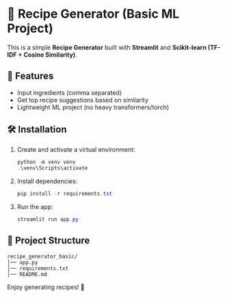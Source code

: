 # 🥗 Recipe Generator (Basic ML Project)

This is a simple **Recipe Generator** built with **Streamlit** and **Scikit-learn (TF-IDF + Cosine Similarity)**.

## 🚀 Features
- Input ingredients (comma separated)
- Get top recipe suggestions based on similarity
- Lightweight ML project (no heavy transformers/torch)

## 🛠 Installation

1. Create and activate a virtual environment:
   ```powershell
   python -m venv venv
   .\venv\Scripts\activate
   ```

2. Install dependencies:
   ```powershell
   pip install -r requirements.txt
   ```

3. Run the app:
   ```powershell
   streamlit run app.py
   ```

## 📂 Project Structure
```
recipe_generator_basic/
│── app.py
│── requirements.txt
│── README.md
```

Enjoy generating recipes! 🍴
